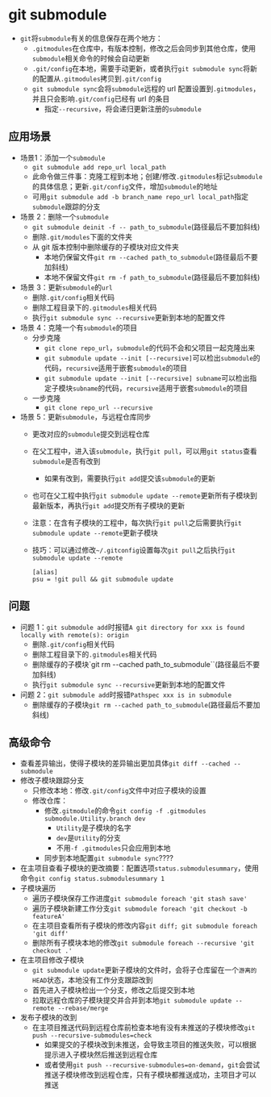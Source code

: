 # git submodule

- `git`将`submodule`有关的信息保存在两个地方：
  - `.gitmodules`在仓库中，有版本控制，修改之后会同步到其他仓库，使用`submodule`相关命令的时候会自动更新
  - `.git/config`在本地，需要手动更新，或者执行`git submodule sync`将新的配置从`.gitmodules`拷贝到`.git/config`
  - `git submodule sync`会将`submodule`远程的 url 配置设置到`.gitmodules`，并且只会影响`.git/config`已经有 url 的条目
    - 指定`--recursive`，将会递归更新注册的`submodule`

## 应用场景

- 场景1：添加一个`submodule`
  - `git submodule add repo_url local_path`
  - 此命令做三件事：克隆工程到本地；创建/修改`.gitmodules`标记`submodule`的具体信息；更新`.git/config`文件，增加`submodule`的地址
  - 可用`git submodule add -b branch_name repo_url local_path`指定`submodule`跟踪的分支
- 场景 2：删除一个`submodule`
  - `git submodule deinit -f -- path_to_submodule`(路径最后不要加斜线)
  - 删除`.git/modules`下面的文件夹
  - 从 git 版本控制中删除缓存的子模块对应文件夹
    - 本地仍保留文件`git rm --cached path_to_submodule`(路径最后不要加斜线)
    - 本地不保留文件`git rm -f path_to_submodule`(路径最后不要加斜线)
- 场景 3：更新`submodule`的`url`
  - 删除`.git/config`相关代码
  - 删除工程目录下的`.gitmodules`相关代码
  - 执行`git submodule sync --recursive`更新到本地的配置文件
- 场景 4：克隆一个有`submodule`的项目
  - 分步克隆
    - `git clone repo_url`，`submodule`的代码不会和父项目一起克隆出来
    - `git submodule update --init [--recursive]`可以检出`submodule`的代码，`recursive`适用于嵌套`submodule`的项目
    - `git submodule update --init [--recursive] subname`可以检出指定子模块`subname`的代码，`recursive`适用于嵌套`submodule`的项目
  - 一步克隆
    - `git clone repo_url --recursive`
- 场景 5：更新`submodule`，与远程仓库同步
  - 更改对应的`submodule`提交到远程仓库
  - 在父工程中，进入该`submodule`，执行`git pull`，可以用`git status`查看`submodule`是否有改到
    - 如果有改到，需要执行`git add`提交该`submodule`的更新
  - 也可在父工程中执行`git submodule update --remote`更新所有子模块到最新版本，再执行`git add`提交所有子模块的更新
  - 注意：在含有子模块的工程中，每次执行`git pull`之后需要执行`git submodule update --remote`更新子模块
  - 技巧：可以通过修改`~/.gitconfig`设置每次`git pull`之后执行`git submodule update --remote`

    ```code
    [alias]
    psu = !git pull && git submodule update
    ```

## 问题

- 问题 1：`git submodule add`时报错`A git directory for xxx is found locally with remote(s): origin`
  - 删除`.git/config`相关代码
  - 删除工程目录下的`.gitmodules`相关代码
  - 删除缓存的子模块`git rm --cached path_to_submodule``(路径最后不要加斜线)
  - 执行`git submodule sync --recursive`更新到本地的配置文件
- 问题 2：`git submodule add`时报错`Pathspec xxx is in submodule`
  - 删除缓存的子模块`git rm --cached path_to_submodule`(路径最后不要加斜线)

## 高级命令

- 查看差异输出，使得子模块的差异输出更加具体`git diff --cached --submodule`
- 修改子模块跟踪分支
  - 只修改本地：修改`.git/config`文件中对应子模块的设置
  - 修改仓库：
    - 修改`.gitmodule`的命令`git config -f .gitmodules submodule.Utility.branch dev`
      - `Utility`是子模块的名字
      - `dev`是`Utility`的分支
      - 不用`-f .gitmodules`只会应用到本地
    - 同步到本地配置`git submodule sync`????
- 在主项目查看子模块的更改摘要：配置选项`status.submodulesummary`，使用命令`git config status.submodulesummary 1`
- 子模块遍历
  - 遍历子模块保存工作进度`git submodule foreach 'git stash save'`
  - 遍历子模块新建工作分支`git submodule foreach 'git checkout -b featureA'`
  - 在主项目查看所有子模块的修改内容`git diff; git submodule foreach 'git diff'`
  - 删除所有子模块本地的修改`git submodule foreach --recursive 'git checkout .'`
- 在主项目修改子模块
  - `git submodule update`更新子模块的文件时，会将子仓库留在一个`游离的HEAD`状态，本地没有工作分支跟踪改到
  - 首先进入子模块检出一个分支，修改之后提交到本地
  - 拉取远程仓库的子模块提交并合并到本地`git submodule update --remote --rebase/merge`
- 发布子模块的改到
  - 在主项目推送代码到远程仓库前检查本地有没有未推送的子模块修改`git push --recursive-submodules=check`
    - 如果提交的子模块改到未推送，会导致主项目的推送失败，可以根据提示进入子模块然后推送到远程仓库
    - 或者使用`git push --recursive-submodules=on-demand`，`git`会尝试推送子模块修改到远程仓库，只有子模块都推送成功，主项目才可以推送